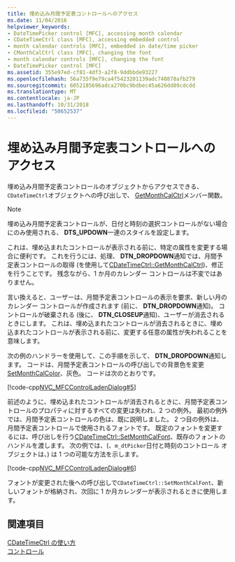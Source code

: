 ```yaml
---
title: 埋め込み月間予定表コントロールへのアクセス
ms.date: 11/04/2016
helpviewer_keywords:
- DateTimePicker control [MFC], accessing month calendar
- CDateTimeCtrl class [MFC], accessing embedded control
- month calendar controls [MFC], embedded in date/time picker
- CMonthCalCtrl class [MFC], changing the font
- month calendar controls [MFC], changing the font
- DateTimePicker control [MFC]
ms.assetid: 355e97ed-cf81-4df3-a2f8-9ddbbde93227
ms.openlocfilehash: 56a735f9e79ca4f5423201139adc740878afb279
ms.sourcegitcommit: 6052185696adca270bc9bdbec45a626dd89cdcdd
ms.translationtype: MT
ms.contentlocale: ja-JP
ms.lasthandoff: 10/31/2018
ms.locfileid: "50652537"
---
```

# <a name="accessing-the-embedded-month-calendar-control"></a>埋め込み月間予定表コントロールへのアクセス

埋め込み月間予定表コントロールのオブジェクトからアクセスできる、`CDateTimeCtrl`オブジェクトへの呼び出しで、 [GetMonthCalCtrl](../mfc/reference/cdatetimectrl-class.md#getmonthcalctrl)メンバー関数。

> [!NOTE]
>  埋め込み月間予定表コントロールが、日付と時刻の選択コントロールがない場合にのみ使用される、 **DTS_UPDOWN**一連のスタイルを設定します。

これは、埋め込まれたコントロールが表示される前に、特定の属性を変更する場合に便利です。 これを行うには、処理、 **DTN_DROPDOWN**通知では、月間予定表コントロールの取得 (を使用して[CDateTimeCtrl::GetMonthCalCtrl](../mfc/reference/cdatetimectrl-class.md#getmonthcalctrl))、修正を行うことです。 残念ながら、1 か月のカレンダー コントロールは不変ではありません。

言い換えると、ユーザーは、月間予定表コントロールの表示を要求、新しい月のカレンダー コントロールが作成されます (前に、 **DTN_DROPDOWN**通知)。 コントロールが破棄される (後に、 **DTN_CLOSEUP**通知)、ユーザーが消去されるときにします。 これは、埋め込まれたコントロールが消去されるときに、埋め込まれたコントロールが表示される前に、変更する任意の属性が失われることを意味します。

次の例のハンドラーを使用して、この手順を示して、 **DTN_DROPDOWN**通知します。 コードは、月間予定表コントロールの呼び出しでの背景色を変更[SetMonthCalColor](../mfc/reference/cdatetimectrl-class.md#setmonthcalcolor)、灰色。 コードは次のとおりです。

[!code-cpp[NVC_MFCControlLadenDialog#5](../mfc/codesnippet/cpp/accessing-the-embedded-month-calendar-control_1.cpp)]

前述のように、埋め込まれたコントロールが消去されるときに、月間予定表コントロールのプロパティに対するすべての変更は失われ、2 つの例外。 最初の例外では、月間予定表コントロールの色は、既に説明しました。 2 つ目の例外は、月間予定表コントロールで使用されるフォントです。 既定のフォントを変更するには、呼び出しを行う[CDateTimeCtrl::SetMonthCalFont](../mfc/reference/cdatetimectrl-class.md#setmonthcalfont)、既存のフォントのハンドルを渡します。 次の例では、(、`m_dtPicker`日付と時刻のコントロール オブジェクトは、) は 1 つの可能な方法を示します。

[!code-cpp[NVC_MFCControlLadenDialog#6](../mfc/codesnippet/cpp/accessing-the-embedded-month-calendar-control_2.cpp)]

フォントが変更された後への呼び出しで`CDateTimeCtrl::SetMonthCalFont`、新しいフォントが格納され、次回に 1 か月カレンダーが表示されるときに使用します。

## <a name="see-also"></a>関連項目

[CDateTimeCtrl の使い方](../mfc/using-cdatetimectrl.md)<br/>
[コントロール](../mfc/controls-mfc.md)

